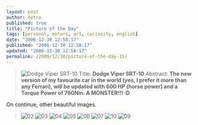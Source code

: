 ```yaml
---
layout: post
author: detro
published: true
title: "Picture of the Day"
tags: [personal, motors, art, curiosity, english]
date: "2006-12-30 12:58:17"
published: "2006-12-30 12:58:17"
updated: "2006-12-30 12:58:17"
permalink: /2006/12/30/picture-of-the-day-15/
---
```


<blockquote><img src="http://static.blogo.it/autoblog/dodge_viper_srt_10_01.jpg" alt="Dodge Viper SRT-10" />
Title: <strong>Dodge Viper SRT-10</strong>
Abstract: <strong>The new version of my favourite car in the world (yes, I prefer it more than any Ferrari), will be updated with 600 HP (horse power) and a Torque Power of 760Nm. A MONSTER!!! :D</strong>
</blockquote>

On continue, other beautiful images. <!--more-->

<blockquote><img src="http://static.blogo.it/autoblog/dodge_viper_srt_10_02.jpg" alt="02" />
<img src="http://static.blogo.it/autoblog/dodge_viper_srt_10_03.jpg" alt="03" />
<img src="http://static.blogo.it/autoblog/dodge_viper_srt_10_04.jpg" alt="04" />
<img src="http://static.blogo.it/autoblog/dodge_viper_srt_10_05.jpg" alt="05" />
<img src="http://static.blogo.it/autoblog/dodge_viper_srt_10_06.jpg" alt="06" />
<img src="http://static.blogo.it/autoblog/dodge_viper_srt_10_07.jpg" alt="07" />
<img src="http://static.blogo.it/autoblog/dodge_viper_srt_10_10.jpg" alt="10" />
<img src="http://static.blogo.it/autoblog/dodge_viper_srt_10_09.jpg" alt="09" /></blockquote>
